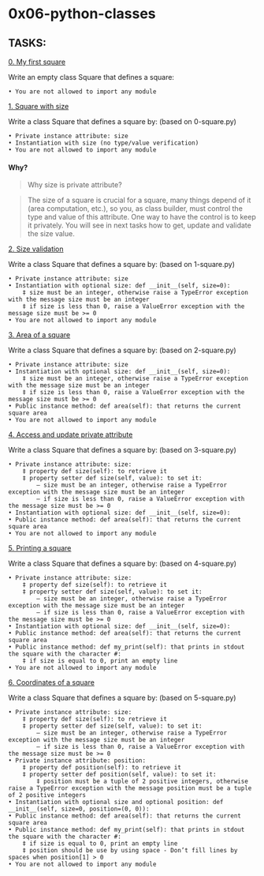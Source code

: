 # 0x06-python-classes

## TASKS:

[0. My first square](0-square.py)

Write an empty class Square that defines a square:

	• You are not allowed to import any module

[1. Square with size](1-square.py)

Write a class Square that defines a square by: (based on 0-square.py)

	• Private instance attribute: size
	• Instantiation with size (no type/value verification)
	• You are not allowed to import any module
#### Why?

> Why size is private attribute?

> The size of a square is crucial for a square, many things depend of it (area computation, etc.), so you, as class builder, must control the type and value of this attribute. One way to have the control is to keep it privately. You will see in next tasks how to get, update and validate the size value.

[2. Size validation](2-square.py)

Write a class Square that defines a square by: (based on 1-square.py)

	• Private instance attribute: size
	• Instantiation with optional size: def __init__(self, size=0):
		‡ size must be an integer, otherwise raise a TypeError exception with the message size must be an integer
		‡ if size is less than 0, raise a ValueError exception with the message size must be >= 0
	• You are not allowed to import any module

[3. Area of a square](3-square.py)

Write a class Square that defines a square by: (based on 2-square.py)

	• Private instance attribute: size
	• Instantiation with optional size: def __init__(self, size=0):
		‡ size must be an integer, otherwise raise a TypeError exception with the message size must be an integer
		‡ if size is less than 0, raise a ValueError exception with the message size must be >= 0
	• Public instance method: def area(self): that returns the current square area
	• You are not allowed to import any module

[4. Access and update private attribute](4-square.py)

Write a class Square that defines a square by: (based on 3-square.py)

	• Private instance attribute: size:
		‡ property def size(self): to retrieve it
		‡ property setter def size(self, value): to set it:
			‒ size must be an integer, otherwise raise a TypeError exception with the message size must be an integer
			‒ if size is less than 0, raise a ValueError exception with the message size must be >= 0
	• Instantiation with optional size: def __init__(self, size=0):
	• Public instance method: def area(self): that returns the current square area
	• You are not allowed to import any module

[5. Printing a square](5-square.py)

Write a class Square that defines a square by: (based on 4-square.py)

	• Private instance attribute: size:
		‡ property def size(self): to retrieve it
		‡ property setter def size(self, value): to set it:
			‒ size must be an integer, otherwise raise a TypeError exception with the message size must be an integer
			‒ if size is less than 0, raise a ValueError exception with the message size must be >= 0
	• Instantiation with optional size: def __init__(self, size=0):
	• Public instance method: def area(self): that returns the current square area
	• Public instance method: def my_print(self): that prints in stdout the square with the character #:
		‡ if size is equal to 0, print an empty line
	• You are not allowed to import any module

[6. Coordinates of a square](6-square.py)

Write a class Square that defines a square by: (based on 5-square.py)

	• Private instance attribute: size:
		‡ property def size(self): to retrieve it
		‡ property setter def size(self, value): to set it:
			‒ size must be an integer, otherwise raise a TypeError exception with the message size must be an integer
			‒ if size is less than 0, raise a ValueError exception with the message size must be >= 0
	• Private instance attribute: position:
		‡ property def position(self): to retrieve it
		‡ property setter def position(self, value): to set it:
			‡ position must be a tuple of 2 positive integers, otherwise raise a TypeError exception with the message position must be a tuple of 2 positive integers
	• Instantiation with optional size and optional position: def __init__(self, size=0, position=(0, 0)):
	• Public instance method: def area(self): that returns the current square area
	• Public instance method: def my_print(self): that prints in stdout the square with the character #:
		‡ if size is equal to 0, print an empty line
		‡ position should be use by using space - Don’t fill lines by spaces when position[1] > 0
	• You are not allowed to import any module


